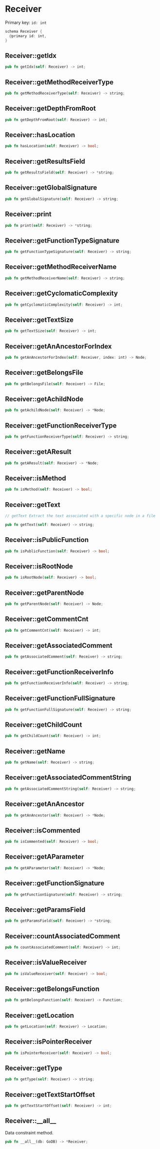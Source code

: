 # Receiver

Primary key: `id: int`

```rust
schema Receiver {
  @primary id: int,
}
```
## Receiver::getIdx

```rust
pub fn getIdx(self: Receiver) -> int;
```
## Receiver::getMethodReceiverType

```rust
pub fn getMethodReceiverType(self: Receiver) -> string;
```
## Receiver::getDepthFromRoot

```rust
pub fn getDepthFromRoot(self: Receiver) -> int;
```
## Receiver::hasLocation

```rust
pub fn hasLocation(self: Receiver) -> bool;
```
## Receiver::getResultsField

```rust
pub fn getResultsField(self: Receiver) -> *string;
```
## Receiver::getGlobalSignature

```rust
pub fn getGlobalSignature(self: Receiver) -> string;
```
## Receiver::print

```rust
pub fn print(self: Receiver) -> *string;
```
## Receiver::getFunctionTypeSignature

```rust
pub fn getFunctionTypeSignature(self: Receiver) -> string;
```
## Receiver::getMethodReceiverName

```rust
pub fn getMethodReceiverName(self: Receiver) -> string;
```
## Receiver::getCyclomaticComplexity

```rust
pub fn getCyclomaticComplexity(self: Receiver) -> int;
```
## Receiver::getTextSize

```rust
pub fn getTextSize(self: Receiver) -> int;
```
## Receiver::getAnAncestorForIndex

```rust
pub fn getAnAncestorForIndex(self: Receiver, index: int) -> Node;
```
## Receiver::getBelongsFile

```rust
pub fn getBelongsFile(self: Receiver) -> File;
```
## Receiver::getAchildNode

```rust
pub fn getAchildNode(self: Receiver) -> *Node;
```
## Receiver::getFunctionReceiverType

```rust
pub fn getFunctionReceiverType(self: Receiver) -> string;
```
## Receiver::getAResult

```rust
pub fn getAResult(self: Receiver) -> *Node;
```
## Receiver::isMethod

```rust
pub fn isMethod(self: Receiver) -> bool;
```
## Receiver::getText

```java
// getText Extract the text associated with a specific node in a file
```
```rust
pub fn getText(self: Receiver) -> string;
```
## Receiver::isPublicFunction

```rust
pub fn isPublicFunction(self: Receiver) -> bool;
```
## Receiver::isRootNode

```rust
pub fn isRootNode(self: Receiver) -> bool;
```
## Receiver::getParentNode

```rust
pub fn getParentNode(self: Receiver) -> Node;
```
## Receiver::getCommentCnt

```rust
pub fn getCommentCnt(self: Receiver) -> int;
```
## Receiver::getAssociatedComment

```rust
pub fn getAssociatedComment(self: Receiver) -> string;
```
## Receiver::getFunctionReceiverInfo

```rust
pub fn getFunctionReceiverInfo(self: Receiver) -> string;
```
## Receiver::getFunctionFullSignature

```rust
pub fn getFunctionFullSignature(self: Receiver) -> string;
```
## Receiver::getChildCount

```rust
pub fn getChildCount(self: Receiver) -> int;
```
## Receiver::getName

```rust
pub fn getName(self: Receiver) -> string;
```
## Receiver::getAssociatedCommentString

```rust
pub fn getAssociatedCommentString(self: Receiver) -> string;
```
## Receiver::getAnAncestor

```rust
pub fn getAnAncestor(self: Receiver) -> *Node;
```
## Receiver::isCommented

```rust
pub fn isCommented(self: Receiver) -> bool;
```
## Receiver::getAParameter

```rust
pub fn getAParameter(self: Receiver) -> *Node;
```
## Receiver::getFunctionSignature

```rust
pub fn getFunctionSignature(self: Receiver) -> string;
```
## Receiver::getParamsField

```rust
pub fn getParamsField(self: Receiver) -> *string;
```
## Receiver::countAssociatedComment

```rust
pub fn countAssociatedComment(self: Receiver) -> int;
```
## Receiver::isValueReceiver

```rust
pub fn isValueReceiver(self: Receiver) -> bool;
```
## Receiver::getBelongsFunction

```rust
pub fn getBelongsFunction(self: Receiver) -> Function;
```
## Receiver::getLocation

```rust
pub fn getLocation(self: Receiver) -> Location;
```
## Receiver::isPointerReceiver

```rust
pub fn isPointerReceiver(self: Receiver) -> bool;
```
## Receiver::getType

```rust
pub fn getType(self: Receiver) -> string;
```
## Receiver::getTextStartOffset

```rust
pub fn getTextStartOffset(self: Receiver) -> int;
```
## Receiver::\_\_all\_\_

Data constraint method.

```rust
pub fn __all__(db: GoDB) -> *Receiver;
```
